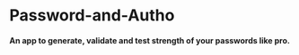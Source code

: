 # Password-and-Autho

 #### An app to generate, validate and test strength of your passwords like pro.
